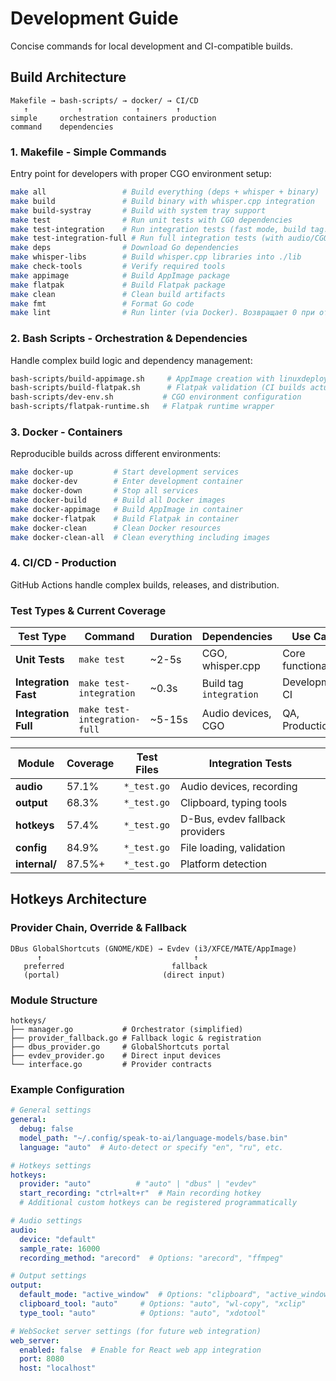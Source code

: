 # Development Guide

Concise commands for local development and CI-compatible builds.

## Build Architecture

```
Makefile → bash-scripts/ → docker/ → CI/CD
   ↑           ↑            ↑        ↑
simple     orchestration containers production
command    dependencies
```

### 1. Makefile - Simple Commands
Entry point for developers with proper CGO environment setup:
```bash
make all                 # Build everything (deps + whisper + binary)
make build               # Build binary with whisper.cpp integration
make build-systray       # Build with system tray support
make test                # Run unit tests with CGO dependencies
make test-integration    # Run integration tests (fast mode, build tag: integration)
make test-integration-full # Run full integration tests (with audio/CGO)
make deps                # Download Go dependencies
make whisper-libs        # Build whisper.cpp libraries into ./lib
make check-tools         # Verify required tools
make appimage            # Build AppImage package
make flatpak             # Build Flatpak package
make clean               # Clean build artifacts
make fmt                 # Format Go code
make lint                # Run linter (via Docker). Возвращает 0 при отсутствии проблем
```

### 2. Bash Scripts - Orchestration & Dependencies  
Handle complex build logic and dependency management:
```bash
bash-scripts/build-appimage.sh     # AppImage creation with linuxdeploy fallbacks
bash-scripts/build-flatpak.sh      # Flatpak validation (CI builds actual package)
bash-scripts/dev-env.sh           # CGO environment configuration
bash-scripts/flatpak-runtime.sh   # Flatpak runtime wrapper
```

### 3. Docker - Containers
Reproducible builds across different environments:
```bash
make docker-up         # Start development services
make docker-dev        # Enter development container
make docker-down       # Stop all services
make docker-build      # Build all Docker images
make docker-appimage   # Build AppImage in container
make docker-flatpak    # Build Flatpak in container
make docker-clean      # Clean Docker resources
make docker-clean-all  # Clean everything including images
```

### 4. CI/CD - Production
GitHub Actions handle complex builds, releases, and distribution.

### Test Types & Current Coverage 

| Test Type | Command | Duration | Dependencies | Use Case |
|-----------|---------|----------|--------------|----------|
| **Unit Tests** | `make test` | ~2-5s | CGO, whisper.cpp | Core functionality |
| **Integration Fast** | `make test-integration` | ~0.3s | Build tag `integration` | Development, CI |
| **Integration Full** | `make test-integration-full` | ~5-15s | Audio devices, CGO | QA, Production |


| Module | Coverage | Test Files | Integration Tests |
|--------|----------|------------|-------------------|
| **audio** | 57.1% | `*_test.go` | Audio devices, recording |
| **output** | 68.3% | `*_test.go` | Clipboard, typing tools |
| **hotkeys** | 57.4% | `*_test.go` | D-Bus, evdev fallback providers |
| **config** | 84.9% | `*_test.go` | File loading, validation |
| **internal/** | 87.5%+ | `*_test.go` | Platform detection |

## Hotkeys Architecture

### Provider Chain, Override & Fallback
```
DBus GlobalShortcuts (GNOME/KDE) → Evdev (i3/XFCE/MATE/AppImage)
      ↑                                  ↑
   preferred                        fallback
   (portal)                       (direct input)
```

### Module Structure
```
hotkeys/
├── manager.go           # Orchestrator (simplified)
├── provider_fallback.go # Fallback logic & registration
├── dbus_provider.go     # GlobalShortcuts portal
├── evdev_provider.go    # Direct input devices
└── interface.go         # Provider contracts
```

### Example Configuration

```yaml
# General settings
general:
  debug: false
  model_path: "~/.config/speak-to-ai/language-models/base.bin"
  language: "auto"  # Auto-detect or specify "en", "ru", etc.

# Hotkeys settings
hotkeys:
  provider: "auto"          # "auto" | "dbus" | "evdev"
  start_recording: "ctrl+alt+r"  # Main recording hotkey
  # Additional custom hotkeys can be registered programmatically

# Audio settings
audio:
  device: "default"
  sample_rate: 16000
  recording_method: "arecord"  # Options: "arecord", "ffmpeg"

# Output settings
output:
  default_mode: "active_window"  # Options: "clipboard", "active_window", "combined"
  clipboard_tool: "auto"     # Options: "auto", "wl-copy", "xclip"
  type_tool: "auto"          # Options: "auto", "xdotool"

# WebSocket server settings (for future web integration)
web_server:
  enabled: false  # Enable for React web app integration
  port: 8080
  host: "localhost"
```